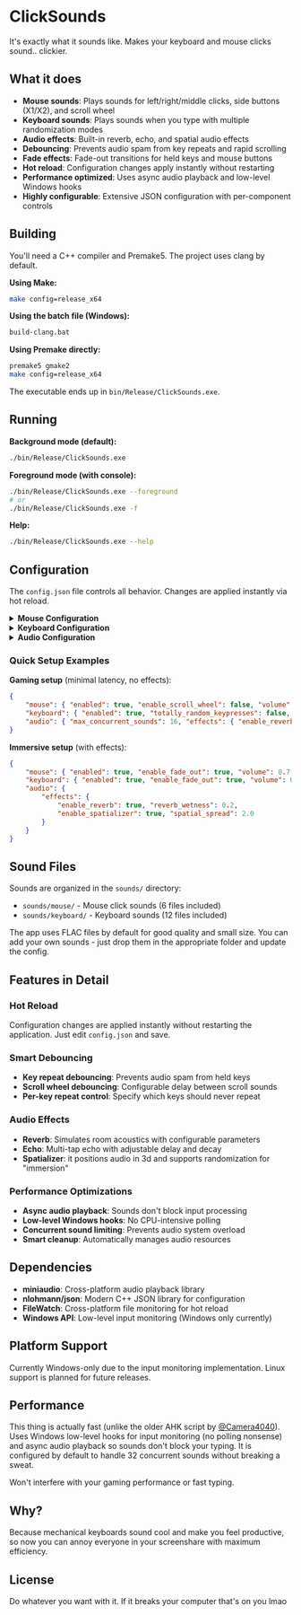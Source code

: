 # ClickSounds

It's exactly what it sounds like. Makes your keyboard and mouse clicks sound.. clickier.

## What it does

- **Mouse sounds**: Plays sounds for left/right/middle clicks, side buttons (X1/X2), and scroll wheel
- **Keyboard sounds**: Plays sounds when you type with multiple randomization modes
- **Audio effects**: Built-in reverb, echo, and spatial audio effects
- **Debouncing**: Prevents audio spam from key repeats and rapid scrolling
- **Fade effects**: Fade-out transitions for held keys and mouse buttons
- **Hot reload**: Configuration changes apply instantly without restarting
- **Performance optimized**: Uses async audio playback and low-level Windows hooks
- **Highly configurable**: Extensive JSON configuration with per-component controls

## Building

You'll need a C++ compiler and Premake5. The project uses clang by default.

**Using Make:**
```bash
make config=release_x64
```

**Using the batch file (Windows):**
```bash
build-clang.bat
```

**Using Premake directly:**
```bash
premake5 gmake2
make config=release_x64
```

The executable ends up in `bin/Release/ClickSounds.exe`.

## Running

**Background mode (default):**
```bash
./bin/Release/ClickSounds.exe
```

**Foreground mode (with console):**
```bash
./bin/Release/ClickSounds.exe --foreground
# or
./bin/Release/ClickSounds.exe -f
```

**Help:**
```bash
./bin/Release/ClickSounds.exe --help
```

## Configuration

The `config.json` file controls all behavior. Changes are applied instantly via hot reload.

<details>
<summary><strong>Mouse Configuration</strong></summary>

```json
"mouse": {
    "enabled": true,                        // Enable/disable all mouse sounds
    "sounds_dir": "sounds/mouse",           // Directory containing mouse sound files
    "enable_scroll_wheel": false,           // Enable sounds for scroll wheel
    "enable_side_buttons": true,            // Enable sounds for X1/X2 buttons
    "enable_fade_out": false,               // Fade out button down sounds on release
    "fade_out_duration_ms": 50,             // Fade out duration in milliseconds
    "scroll_wheel_debounce_ms": 20,         // Minimum time between scroll sounds
    "volume": 0.5,                          // Mouse volume (0.0 to 1.0)
    "sounds": {
        "left_down": "ClickDown.flac",      // Left button press
        "left_up": "ClickUp.flac",          // Left button release
        "right_down": "ClickDown2.flac",    // Right button press
        "right_up": "ClickUp2.flac",        // Right button release
        "middle_down": "ClickDownM.flac",   // Middle button press
        "middle_up": "ClickUpM.flac",       // Middle button release
        "x1_down": "ClickDown.flac",        // X1 side button press
        "x1_up": "ClickUp.flac",            // X1 side button release
        "x2_down": "ClickDown2.flac",       // X2 side button press
        "x2_up": "ClickUp2.flac",           // X2 side button release
        "wheel_up": "ClickUp.flac",         // Scroll wheel up
        "wheel_down": "ClickDown.flac"      // Scroll wheel down
    }
}
```

</details>

<details>
<summary><strong>Keyboard Configuration</strong></summary>

```json
"keyboard": {
    "enabled": true,                        // Enable/disable all keyboard sounds
    "sounds_dir": "sounds/keyboard",        // Directory containing keyboard sound files
    "random_sounds": true,                  // Use random sounds per key
    "totally_random_keypresses": true,      // True randomization mode (see below)
    "disable_repeat": false,                // Disable all key repeat sounds
    "enable_fade_out": true,                // Fade out key sounds on release
    "fade_out_duration_ms": 250,            // Fade out duration in milliseconds
    "key_repeat_debounce_ms": 50,           // Minimum time between repeat sounds
    "volume": 1.0,                          // Keyboard volume (0.0 to 1.0)
    "no_repeat_keys": [                     // Keys that don't repeat (when disable_repeat is false)
        "space", "enter", "lshift", "rshift", 
        "lctrl", "rcrtl", "lalt", "ralt", 
        "w", "a", "s", "d"
    ]
}
```

**Randomization Modes:**
- `random_sounds: false` - Each key always plays the same sound
- `random_sounds: true, totally_random_keypresses: false` - Each key gets assigned a single random sound that stays consistent
- `random_sounds: true, totally_random_keypresses: true` - Each key randomly selects a new sound every time it's pressed. Same key repeats use the same sound

</details>

<details>
<summary><strong>Audio Configuration</strong></summary>

```json
"audio": {
    "async_playback": true,              // Use asynchronous audio playback
    "max_concurrent_sounds": 32,         // Maximum simultaneous sounds
    "effects": {
        // Reverb Effect
        "enable_reverb": false,          // Enable reverb effect
        "reverb_wetness": 0.15,          // Reverb mix (0.0 = dry, 1.0 = wet)
        "reverb_room_size": 0.3,         // Room size (0.0 = small, 1.0 = large)
        "reverb_decay_time": 1.0,        // Decay time in seconds
        "reverb_damping": 0.45,          // High frequency damping
        "reverb_width": 1.0,             // Stereo width
        
        // Echo Effect
        "enable_echo": false,            // Enable echo effect
        "echo_delay": 0.2,               // Echo delay in seconds
        "echo_decay": 0.3,               // Echo volume decay (0.0-1.0)
        "echo_taps": 2,                  // Number of echo repetitions
        
        // 3D Spatial Audio
        "enable_spatializer": false,     // Enable 3D spatial positioning
        "random_spatial_position": true, // Randomize position for each sound
        "spatial_spread": 3.0,           // Width of the spatial field
        "listener_distance": 1.5         // Distance from listener to sound field
    }
}
```

</details>

### Quick Setup Examples

**Gaming setup** (minimal latency, no effects):
```json
{
    "mouse": { "enabled": true, "enable_scroll_wheel": false, "volume": 0.3 },
    "keyboard": { "enabled": true, "totally_random_keypresses": false, "volume": 0.5 },
    "audio": { "max_concurrent_sounds": 16, "effects": { "enable_reverb": false } }
}
```

**Immersive setup** (with effects):
```json
{
    "mouse": { "enabled": true, "enable_fade_out": true, "volume": 0.7 },
    "keyboard": { "enabled": true, "enable_fade_out": true, "volume": 0.8 },
    "audio": { 
        "effects": { 
            "enable_reverb": true, "reverb_wetness": 0.2,
            "enable_spatializer": true, "spatial_spread": 2.0
        }
    }
}
```

## Sound Files

Sounds are organized in the `sounds/` directory:
- `sounds/mouse/` - Mouse click sounds (6 files included)
- `sounds/keyboard/` - Keyboard sounds (12 files included)

The app uses FLAC files by default for good quality and small size. You can add your own sounds - just drop them in the appropriate folder and update the config.

## Features in Detail

### Hot Reload
Configuration changes are applied instantly without restarting the application. Just edit `config.json` and save.

### Smart Debouncing
- **Key repeat debouncing**: Prevents audio spam from held keys
- **Scroll wheel debouncing**: Configurable delay between scroll sounds
- **Per-key repeat control**: Specify which keys should never repeat

### Audio Effects
- **Reverb**: Simulates room acoustics with configurable parameters
- **Echo**: Multi-tap echo with adjustable delay and decay
- **Spatializer**: it positions audio in 3d and supports randomization for "immersion"

### Performance Optimizations
- **Async audio playback**: Sounds don't block input processing
- **Low-level Windows hooks**: No CPU-intensive polling
- **Concurrent sound limiting**: Prevents audio system overload
- **Smart cleanup**: Automatically manages audio resources

## Dependencies

- **miniaudio**: Cross-platform audio playback library
- **nlohmann/json**: Modern C++ JSON library for configuration
- **FileWatch**: Cross-platform file monitoring for hot reload
- **Windows API**: Low-level input monitoring (Windows only currently)

## Platform Support

Currently Windows-only due to the input monitoring implementation. Linux support is planned for future releases.

## Performance

This thing is actually fast (unlike the older AHK script by [@Camera4040](https://github.com/camera4040)). Uses Windows low-level hooks for input monitoring (no polling nonsense) and async audio playback so sounds don't block your typing. It is configured by default to handle 32 concurrent sounds without breaking a sweat.

Won't interfere with your gaming performance or fast typing.

## Why?

Because mechanical keyboards sound cool and make you feel productive, so now you can annoy everyone in your screenshare with maximum efficiency.

## License

Do whatever you want with it. If it breaks your computer that's on you lmao
